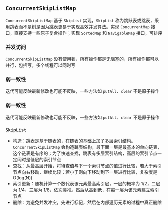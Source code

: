 ## `ConcurrentSkipListMap`
`ConcurrentSkipListMap` 基于 `SkipList` 实现，`SkipList` 称为跳跃表或跳表，采用跳表而不是树是因为跳表更易于实现高效并发算法。实现 `ConcurrentMap` 接口，直接支持一些原子复合操作；实现 `SortedMap` 和 `NavigableMap` 接口，可排序

### 并发访问
`ConcurrentSkipListMap` 没有使用锁，所有操作都是无阻塞的，所有操作都可以并行，包括写，多个线程可以同时写

### 弱一致性
迭代可能反映最新修改也可能不反映，一些方法如 `putAll`、`clear` 不是原子操作

### 弱一致性
迭代可能反映最新修改也可能不反映，一些方法如 `putAll`、`clear` 不是原子操作

### `SkipList`
- 构造：跳表是基于链表的，在链表的基础上加了多层索引结构。`ConcurrentSkipListMap` 会构造跳表结构，最下面一层是最基本的单向链表，这个链表是有序的；为了快速查找，跳表有多层索引结构，高层的索引节点一定同时是低层的索引节点
- 查找：从最高层开始，将待查值与下一个索引节点的值进行比较，若大于索引节点向右移动，继续比较；若小于则向下移动到下一层进行比较，复杂度是 O(log(N))
- 索引更新：随机计算一个数代表该元素最高索引层，一层的概率为 1/2，二层为 1/4，三层为 1/8，依次类推。然后从高到低，在每一层为该元素建立索引节点
- 删除：为避免并发冲突，先进行标记，然后在内部遍历元素的过程中真正删除